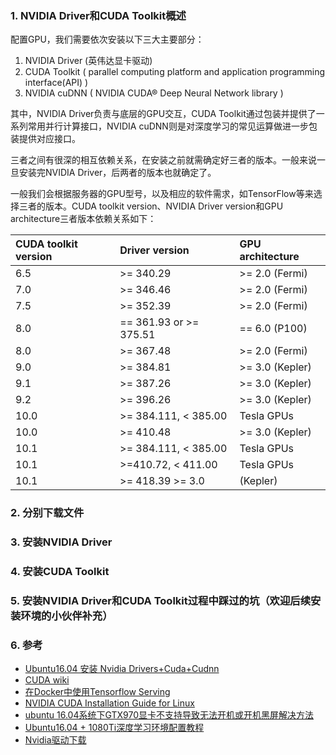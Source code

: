 ### 1. NVIDIA Driver和CUDA Toolkit概述
配置GPU，我们需要依次安装以下三大主要部分：
1. NVIDIA Driver (英伟达显卡驱动)
2. CUDA Toolkit ( parallel computing platform and application programming interface(API) )
3. NVIDIA cuDNN ( NVIDIA CUDA® Deep Neural Network library )

其中，NVIDIA Driver负责与底层的GPU交互，CUDA Toolkit通过包装并提供了一系列常用并行计算接口，NVIDIA cuDNN则是对深度学习的常见运算做进一步包装提供对应接口。

三者之间有很深的相互依赖关系，在安装之前就需确定好三者的版本。一般来说一旦安装完NVIDIA Driver，后两者的版本也就确定了。

一般我们会根据服务器的GPU型号，以及相应的软件需求，如TensorFlow等来选择三者的版本。CUDA toolkit version、NVIDIA Driver version和GPU architecture三者版本依赖关系如下：

|CUDA toolkit version|	Driver version|	GPU architecture|
|:--|:--|:--|  
|6.5|	>= 340.29|	>= 2.0 (Fermi)|
|7.0|	>= 346.46|	>= 2.0 (Fermi)|
|7.5|	>= 352.39|	>= 2.0 (Fermi)|
|8.0|	== 361.93 or >= 375.51|	== 6.0 (P100)|
|8.0|	>= 367.48|	>= 2.0 (Fermi)|
|9.0|	>= 384.81|	>= 3.0 (Kepler)|
|9.1|	>= 387.26|	>= 3.0 (Kepler)|
|9.2|	>= 396.26|	>= 3.0 (Kepler)|
|10.0|	>= 384.111, < 385.00|	Tesla GPUs|
|10.0|	>= 410.48|	>= 3.0 (Kepler)|
|10.1|	>= 384.111, < 385.00|	Tesla GPUs|
|10.1|	>=410.72, < 411.00|	Tesla GPUs|
|10.1|	>= 418.39	>= 3.0| (Kepler)|
### 2. 分别下载文件


### 3. 安装NVIDIA Driver

### 4. 安装CUDA Toolkit

### 5. 安装NVIDIA Driver和CUDA Toolkit过程中踩过的坑（欢迎后续安装环境的小伙伴补充）

### 6. 参考
* [Ubuntu16.04 安装 Nvidia Drivers+Cuda+Cudnn](https://zhuanlan.zhihu.com/p/68069328)
* [CUDA wiki](https://github.com/NVIDIA/nvidia-docker/wiki/CUDA)
* [在Docker中使用Tensorflow Serving](http://fancyerii.github.io/books/tfserving-docker/)
* [NVIDIA CUDA Installation Guide for Linux](https://docs.nvidia.com/cuda/cuda-installation-guide-linux/index.html#system-requirements)
* [ubuntu 16.04系统下GTX970显卡不支持导致无法开机或开机黑屏解决方法](https://blog.csdn.net/Good_Day_Day/article/details/74352534)
* [Ubuntu16.04 + 1080Ti深度学习环境配置教程](https://www.jianshu.com/p/5b708817f5d8?from=groupmessage)
* [Nvidia驱动下载](https://www.geforce.cn/drivers)
